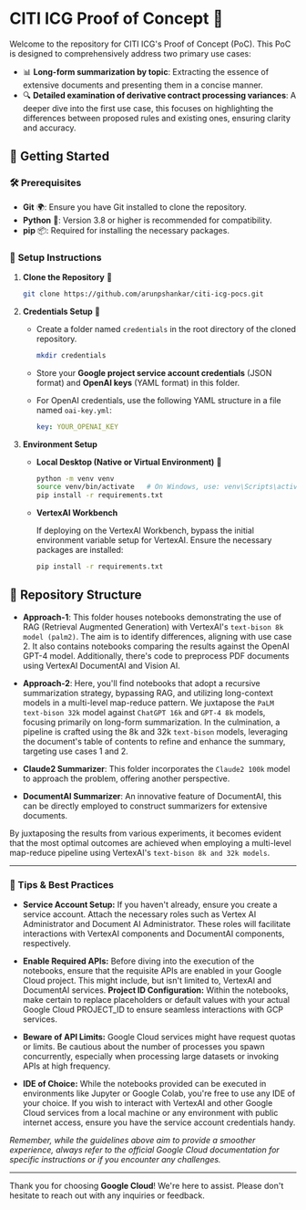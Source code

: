# CITI ICG Proof of Concept 📁

Welcome to the repository for CITI ICG's Proof of Concept (PoC). This PoC is designed to comprehensively address two primary use cases:

* 📊 **Long-form summarization by topic**: Extracting the essence of extensive documents and presenting them in a concise manner.
* 🔍 **Detailed examination of derivative contract processing variances**: A deeper dive into the first use case, this focuses on highlighting the differences between proposed rules and existing ones, ensuring clarity and accuracy.

## 🚀 Getting Started

### 🛠 **Prerequisites**

- **Git** 🌍: Ensure you have Git installed to clone the repository.
- **Python** 🐍: Version 3.8 or higher is recommended for compatibility.
- **pip** 📦: Required for installing the necessary packages.

### 📝 **Setup Instructions**

1. **Clone the Repository** 🔄
   ```bash
   git clone https://github.com/arunpshankar/citi-icg-pocs.git 
   ```

2. **Credentials Setup** 🔐
   
   - Create a folder named `credentials` in the root directory of the cloned repository.
     ```bash
     mkdir credentials
     ```

   - Store your **Google project service account credentials** (JSON format) and **OpenAI keys** (YAML format) in this folder.
   
   - For OpenAI credentials, use the following YAML structure in a file named `oai-key.yml`:
     ```yaml
     key: YOUR_OPENAI_KEY
     ```

3. **Environment Setup** 

   - **Local Desktop (Native or Virtual Environment)** 💼
     ```bash
     python -m venv venv
     source venv/bin/activate   # On Windows, use: venv\Scripts\activate
     pip install -r requirements.txt
     ```

   - **VertexAI Workbench** 
     
     If deploying on the VertexAI Workbench, bypass the initial environment variable setup for VertexAI. Ensure the necessary packages are installed:
     ```bash
     pip install -r requirements.txt
     ```

## 📂 Repository Structure

- **Approach-1**: This folder houses notebooks demonstrating the use of RAG (Retrieval Augmented Generation) with VertexAI's `text-bison 8k model (palm2)`. The aim is to identify differences, aligning with use case 2. It also contains notebooks comparing the results against the OpenAI GPT-4 model. Additionally, there's code to preprocess PDF documents using VertexAI DocumentAI and Vision AI.

- **Approach-2**: Here, you'll find notebooks that adopt a recursive summarization strategy, bypassing RAG, and utilizing long-context models in a multi-level map-reduce pattern. We juxtapose the `PaLM text-bison 32k` model against `ChatGPT 16k` and `GPT-4 8k` models, focusing primarily on long-form summarization. In the culmination, a pipeline is crafted using the 8k and 32k `text-bison` models, leveraging the document's table of contents to refine and enhance the summary, targeting use cases 1 and 2.

- **Claude2 Summarizer**: This folder incorporates the `Claude2 100k` model to approach the problem, offering another perspective.

- **DocumentAI Summarizer**: An innovative feature of DocumentAI, this can be directly employed to construct summarizers for extensive documents.

By juxtaposing the results from various experiments, it becomes evident that the most optimal outcomes are achieved when employing a multi-level map-reduce pipeline using VertexAI's `text-bison 8k and 32k models`.

---

### 📌 Tips & Best Practices

* **Service Account Setup:** If you haven't already, ensure you create a service account. Attach the necessary roles such as Vertex AI Administrator and Document AI Administrator. These roles will facilitate interactions with VertexAI components and DocumentAI components, respectively.

* **Enable Required APIs:** Before diving into the execution of the notebooks, ensure that the requisite APIs are enabled in your Google Cloud project. This might include, but isn't limited to, VertexAI and DocumentAI services.
**Project ID Configuration:** Within the notebooks, make certain to replace placeholders or default values with your actual Google Cloud PROJECT_ID to ensure seamless interactions with GCP services.

* **Beware of API Limits:** Google Cloud services might have request quotas or limits. Be cautious about the number of processes you spawn concurrently, especially when processing large datasets or invoking APIs at high frequency.

* **IDE of Choice:** While the notebooks provided can be executed in environments like Jupyter or Google Colab, you're free to use any IDE of your choice. If you wish to interact with VertexAI and other Google Cloud services from a local machine or any environment with public internet access, ensure you have the service account credentials handy.

*Remember, while the guidelines above aim to provide a smoother experience, always refer to the official Google Cloud documentation for specific instructions or if you encounter any challenges.*

---
Thank you for choosing **Google Cloud**! We're here to assist. Please don't hesitate to reach out with any inquiries or feedback.